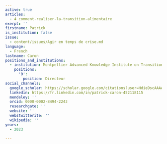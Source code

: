 ```yaml
---
active: true
articles:
  - 4_comment-realiser-la-transition-alimentaire
exerpt: ''
firstname: Patrick
is_institution: false
issue:
  - content/issues/Agir en temps de crise.md
language:
  - French
lastname: Caron
positions_and_institutions:
  - institution: Montpellier Advanced Knowledge Institute on Transitions, France
    positions:
      '0':
        position: Directeur
social_channels:
  google_scholar: https://scholar.google.com/citations?user=HdieDscAAAAJ&hl=en
  linkedin: https://fr.linkedin.com/in/patrick-caron-452118115
  mendeley: ''
  orcid: 0000-0002-8494-2243
  researchgate: ''
  website: ''
  webstwitterite: ''
  wikipedia: ''
years:
  - 2023

---
```

